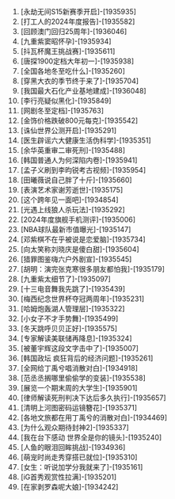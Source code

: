 
1. [永劫无间S15新赛季开启]-[1935935]
1. [打工人的2024年度报告]-[1935582]
1. [回顾澳门回归25周年]-[1936046]
1. [九重紫窦昭怀孕]-[1935934]
1. [抖瓦杯魔王挑战赛]-[1935611]
1. [唐探1900定档大年初一]-[1935938]
1. [全国各地冬至吃什么]-[1935260]
1. [穿黑大衣的季节终于来了]-[1935704]
1. [我国最大石化产业基地建成]-[1936048]
1. [李行亮疑似黑化]-[1935849]
1. [网剧冬至定档]-[1935763]
1. [金饰价格跌破800元每克]-[1935542]
1. [诛仙世界公测开启]-[1935291]
1. [医生辟谣六大健康生活伪科学]-[1935351]
1. [余华英重审二审死刑]-[1935488]
1. [韩国普通人为何深陷内卷]-[1935941]
1. [孟子义刷到李昀锐考古视频]-[1935954]
1. [田曦薇说自己胖了十斤]-[1935660]
1. [表演艺术家谢芳逝世]-[1935175]
1. [这个跨年见一面吧]-[1934854]
1. [光遇上线狼人杀玩法]-[1935292]
1. [2024年度旗舰手机测评]-[1935006]
1. [NBA球队最新市值曝光]-[1935147]
1. [邓紫棋不在乎被说是恋爱脑]-[1935734]
1. [向太笑称刘晓庆是傻白甜]-[1935604]
1. [猎罪图鉴嗨六户外剧宣]-[1935545]
1. [胡明：演完张克寒很多朋友都怕我]-[1935179]
1. [九重紫太细节了]-[1935097]
1. [十三电音舞我先跳了]-[1935439]
1. [梅西纪念世界杯夺冠两周年]-[1935231]
1. [哈姆炮轰湖人管理层]-[1935322]
1. [小女子不才手势舞]-[1935499]
1. [冬天跳呼贝贝正好]-[1935575]
1. [专家解读美联储再降息]-[1935324]
1. [被董宇辉这段文字击中了]-[1935007]
1. [韩国政坛 疯狂背后的经济问题]-[1935261]
1. [全网给丁禹兮唱消散对白]-[1934918]
1. [范丞丞搁哪里偷偷学的变装]-[1935538]
1. [展览一个期末周的大学生]-[1935901]
1. [律师解读死刑判决下达后多久执行]-[1935657]
1. [清明上河图密码运镜簪花]-[1935371]
1. [各地文旅都在用丁禹兮的消散对白]-[1934469]
1. [为什么观众期待封神2]-[1935337]
1. [我在台下感动 世界全是你的镜头]-[1935240]
1. [人鱼的眼泪回眸挑战]-[1934936]
1. [萌宠时尚走秀穿搭已就位]-[1935310]
1. [女生：听说加学分我就来了]-[1935161]
1. [iG首秀观赏性拉满]-[1935201]
1. [在家剥罗森呢大娘]-[1934242]